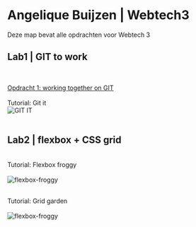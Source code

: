 # Angelique Buijzen | Webtech3
Deze map bevat alle opdrachten voor Webtech 3

## Lab1 | GIT to work
<br>

[Opdracht 1: working together on GIT](https://github.com/lennertvk/2imd-webtech3-lab1)
 <br><br>Tutorial: Git it<br>
![GIT IT](https://github.com/abuijzen/2imd-webtech3-portfolio/blob/master/lab1-git/Schermafbeelding%202019-02-28%20om%2021.16.48.png)
  <br><br>
  
  
  
## Lab2 | flexbox + CSS grid
  
  <br>Tutorial: Flexbox froggy<br><br>
  ![flexbox-froggy](https://github.com/abuijzen/2imd-webtech3-portfolio/blob/master/lab2/Flexbox-froggy-check.png)
  
  <br>Tutorial: Grid garden<br><br>
  ![flexbox-froggy](https://github.com/abuijzen/2imd-webtech3-portfolio/blob/master/lab2/grid-garden.png)
  
